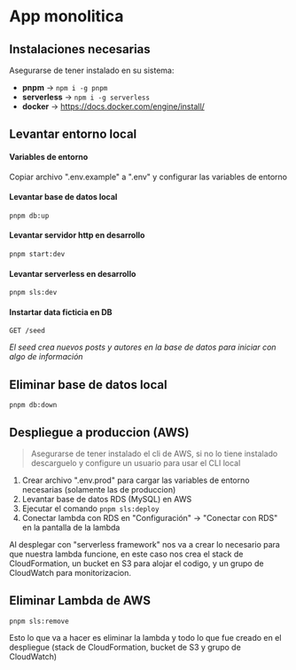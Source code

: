 # App monolitica

## Instalaciones necesarias

Asegurarse de tener instalado en su sistema:

- **pnpm** -> `npm i -g pnpm`
- **serverless** -> `npm i -g serverless`
- **docker** -> https://docs.docker.com/engine/install/

## Levantar entorno local

#### Variables de entorno

Copiar archivo ".env.example" a ".env" y configurar las variables de entorno

#### Levantar base de datos local

    pnpm db:up

#### Levantar servidor http en desarrollo

    pnpm start:dev

#### Levantar serverless en desarrollo

    pnpm sls:dev

#### Instartar data ficticia en DB

    GET /seed

_El seed crea nuevos posts y autores en la base de datos para iniciar con algo de información_

## Eliminar base de datos local

    pnpm db:down

## Despliegue a produccion (AWS)

> Asegurarse de tener instalado el cli de AWS, si no lo tiene instalado descarguelo y configure un usuario para usar el CLI local

1. Crear archivo ".env.prod" para cargar las variables de entorno necesarias (solamente las de produccion)
2. Levantar base de datos RDS (MySQL) en AWS
3. Ejecutar el comando `pnpm sls:deploy`
4. Conectar lambda con RDS en "Configuración" -> "Conectar con RDS" en la pantalla de la lambda

Al desplegar con "serverless framework" nos va a crear lo necesario para que nuestra lambda funcione, en este caso nos crea el stack de CloudFormation, un bucket en S3 para alojar el codigo, y un grupo de CloudWatch para monitorizacion.

## Eliminar Lambda de AWS

    pnpm sls:remove

Esto lo que va a hacer es eliminar la lambda y todo lo que fue creado en el despliegue (stack de CloudFormation, bucket de S3 y grupo de CloudWatch)
